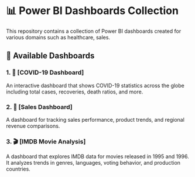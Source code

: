 # 📊 Power BI Dashboards Collection

This repository contains a collection of Power BI dashboards created for various domains such as healthcare, sales.

## 🧾 Available Dashboards

### 1. 🦠 [COVID-19 Dashboard]
An interactive dashboard that shows COVID-19 statistics across the globe including total cases, recoveries, death ratios, and more.

### 2. 💼 [Sales Dashboard]
A dashboard for tracking sales performance, product trends, and regional revenue comparisons.

### 3. 🎬 [IMDB Movie Analysis]
A dashboard that explores IMDB data for movies released in 1995 and 1996. It analyzes trends in genres, languages, voting behavior, and production countries.
